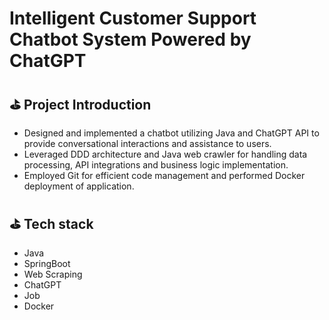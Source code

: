 # Intelligent Customer Support Chatbot System Powered by ChatGPT

## ⛳ Project Introduction
- Designed and implemented a chatbot utilizing Java and ChatGPT API to provide conversational interactions and assistance to users.<br>
- Leveraged DDD architecture and Java web crawler for handling data processing, API integrations and business logic implementation.<br>
- Employed Git for efficient code management and performed Docker deployment of application.
  
## ⛳ Tech stack
- Java
- SpringBoot
- Web Scraping
- ChatGPT
- Job
- Docker



